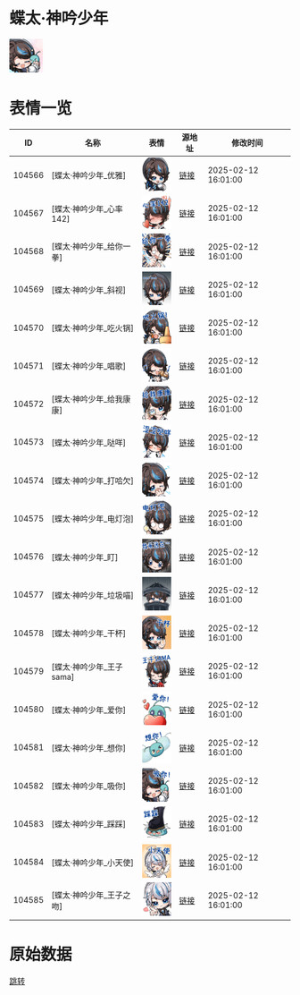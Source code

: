 # 蝶太·神吟少年

<img src="./cover.png" height="60" alt="cover" />

# 表情一览

|ID|名称|表情|源地址|修改时间|
|----|----|----|----|----|
|104566|[蝶太·神吟少年_优雅]|<img src="./pic/104566_%5B蝶太·神吟少年_优雅%5D.png" height="60" alt="优雅"/>|[链接](https://i0.hdslb.com/bfs/garb/0cf5c4359bdcdff48dd9ee9567fe3062e0f9b16f.png)|2025-02-12 16:01:00|
|104567|[蝶太·神吟少年_心率142]|<img src="./pic/104567_%5B蝶太·神吟少年_心率142%5D.png" height="60" alt="心率142"/>|[链接](https://i0.hdslb.com/bfs/garb/9c1c7a53cbccde52350b7e3f9a5614270c0d6863.png)|2025-02-12 16:01:00|
|104568|[蝶太·神吟少年_给你一拳]|<img src="./pic/104568_%5B蝶太·神吟少年_给你一拳%5D.png" height="60" alt="给你一拳"/>|[链接](https://i0.hdslb.com/bfs/garb/66d9974f14ce77468d96be69bbe7748c8fec1f28.png)|2025-02-12 16:01:00|
|104569|[蝶太·神吟少年_斜视]|<img src="./pic/104569_%5B蝶太·神吟少年_斜视%5D.png" height="60" alt="斜视"/>|[链接](https://i0.hdslb.com/bfs/garb/d84c455cfcfd8bdd56c65fa9af39e2f8ea3f6243.png)|2025-02-12 16:01:00|
|104570|[蝶太·神吟少年_吃火锅]|<img src="./pic/104570_%5B蝶太·神吟少年_吃火锅%5D.png" height="60" alt="吃火锅"/>|[链接](https://i0.hdslb.com/bfs/garb/70a6f0eaba6322d33710b378bd175c0999ec2afa.png)|2025-02-12 16:01:00|
|104571|[蝶太·神吟少年_唱歌]|<img src="./pic/104571_%5B蝶太·神吟少年_唱歌%5D.png" height="60" alt="唱歌"/>|[链接](https://i0.hdslb.com/bfs/garb/393b62c08ab9c3bec5cfc77d7a65dd708617e04e.png)|2025-02-12 16:01:00|
|104572|[蝶太·神吟少年_给我康康]|<img src="./pic/104572_%5B蝶太·神吟少年_给我康康%5D.png" height="60" alt="给我康康"/>|[链接](https://i0.hdslb.com/bfs/garb/45657aed52652126227341ac2e983a780f43ba24.png)|2025-02-12 16:01:00|
|104573|[蝶太·神吟少年_哒咩]|<img src="./pic/104573_%5B蝶太·神吟少年_哒咩%5D.png" height="60" alt="哒咩"/>|[链接](https://i0.hdslb.com/bfs/garb/16b0966396892cfcb725025715adc2c8d79a5fae.png)|2025-02-12 16:01:00|
|104574|[蝶太·神吟少年_打哈欠]|<img src="./pic/104574_%5B蝶太·神吟少年_打哈欠%5D.png" height="60" alt="打哈欠"/>|[链接](https://i0.hdslb.com/bfs/garb/a4c015f8c8980ed0328bebf7f4a92f58f247168a.png)|2025-02-12 16:01:00|
|104575|[蝶太·神吟少年_电灯泡]|<img src="./pic/104575_%5B蝶太·神吟少年_电灯泡%5D.png" height="60" alt="电灯泡"/>|[链接](https://i0.hdslb.com/bfs/garb/9bfd53217493516020d15d0587dc797b3fcb062b.png)|2025-02-12 16:01:00|
|104576|[蝶太·神吟少年_盯]|<img src="./pic/104576_%5B蝶太·神吟少年_盯%5D.png" height="60" alt="盯"/>|[链接](https://i0.hdslb.com/bfs/garb/651f9c905bb7a685bbbcd84e4d1a8ac31fd16ab8.png)|2025-02-12 16:01:00|
|104577|[蝶太·神吟少年_垃圾喵]|<img src="./pic/104577_%5B蝶太·神吟少年_垃圾喵%5D.png" height="60" alt="垃圾喵"/>|[链接](https://i0.hdslb.com/bfs/garb/a5d59730686e34b6b5050fd264bb40fcb93f57eb.png)|2025-02-12 16:01:00|
|104578|[蝶太·神吟少年_干杯]|<img src="./pic/104578_%5B蝶太·神吟少年_干杯%5D.png" height="60" alt="干杯"/>|[链接](https://i0.hdslb.com/bfs/garb/000661daf6ccbf641544efc54c58e3c20d4b0e48.png)|2025-02-12 16:01:00|
|104579|[蝶太·神吟少年_王子sama]|<img src="./pic/104579_%5B蝶太·神吟少年_王子sama%5D.png" height="60" alt="王子sama"/>|[链接](https://i0.hdslb.com/bfs/garb/6347906ce9744acd30b35c4e03ba81ef7489b3bf.png)|2025-02-12 16:01:00|
|104580|[蝶太·神吟少年_爱你]|<img src="./pic/104580_%5B蝶太·神吟少年_爱你%5D.png" height="60" alt="爱你"/>|[链接](https://i0.hdslb.com/bfs/garb/8583c78156112bb567a79ee365595ec0e92f35f8.png)|2025-02-12 16:01:00|
|104581|[蝶太·神吟少年_想你]|<img src="./pic/104581_%5B蝶太·神吟少年_想你%5D.png" height="60" alt="想你"/>|[链接](https://i0.hdslb.com/bfs/garb/627ef739f500d7b91c418f051b81d142192872e4.png)|2025-02-12 16:01:00|
|104582|[蝶太·神吟少年_吸你]|<img src="./pic/104582_%5B蝶太·神吟少年_吸你%5D.png" height="60" alt="吸你"/>|[链接](https://i0.hdslb.com/bfs/garb/92d11e129af4008e432ee3bf543ce777a6ecd85b.png)|2025-02-12 16:01:00|
|104583|[蝶太·神吟少年_踩踩]|<img src="./pic/104583_%5B蝶太·神吟少年_踩踩%5D.png" height="60" alt="踩踩"/>|[链接](https://i0.hdslb.com/bfs/garb/f81b430e78c727f845d70a3292c70b6117feb53c.png)|2025-02-12 16:01:00|
|104584|[蝶太·神吟少年_小天使]|<img src="./pic/104584_%5B蝶太·神吟少年_小天使%5D.png" height="60" alt="小天使"/>|[链接](https://i0.hdslb.com/bfs/garb/9f4434300acdaf154815121d2b1c63b88b88e134.png)|2025-02-12 16:01:00|
|104585|[蝶太·神吟少年_王子之吻]|<img src="./pic/104585_%5B蝶太·神吟少年_王子之吻%5D.png" height="60" alt="王子之吻"/>|[链接](https://i0.hdslb.com/bfs/garb/d4d44ae0201554a9ec0eecdc53375d357d774716.png)|2025-02-12 16:01:00|

# 原始数据

[跳转](./raw.json)

